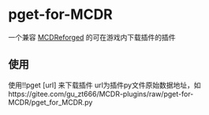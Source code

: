 # pget-for-MCDR
一个兼容 [MCDReforged](https://github.com/Fallen-Breath/MCDReforged) 的可在游戏内下载插件的插件

## 使用
使用!!pget [url] 来下载插件
url为插件py文件原始数据地址，如https://gitee.com/gu_zt666/MCDR-plugins/raw/pget-for-MCDR/pget_for_MCDR.py